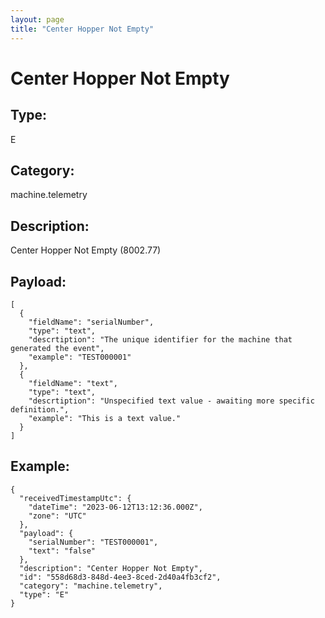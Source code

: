 ```yaml
---
layout: page
title: "Center Hopper Not Empty"
---
```


# Center Hopper Not Empty

## Type:

E

## Category:

machine.telemetry

## Description: 

Center Hopper Not Empty (8002.77)

## Payload:

```
[
  {
    "fieldName": "serialNumber",
    "type": "text",
    "descrtiption": "The unique identifier for the machine that generated the event",
    "example": "TEST000001"
  },
  {
    "fieldName": "text",
    "type": "text",
    "descrtiption": "Unspecified text value - awaiting more specific definition.",
    "example": "This is a text value."
  }
]
```

## Example:

```
{
  "receivedTimestampUtc": {
    "dateTime": "2023-06-12T13:12:36.000Z",
    "zone": "UTC"
  },
  "payload": {
    "serialNumber": "TEST000001",
    "text": "false"
  },
  "description": "Center Hopper Not Empty",
  "id": "558d68d3-848d-4ee3-8ced-2d40a4fb3cf2",
  "category": "machine.telemetry",
  "type": "E"
}
```
